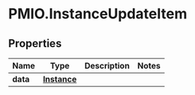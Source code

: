 # PMIO.InstanceUpdateItem

## Properties
Name | Type | Description | Notes
------------ | ------------- | ------------- | -------------
**data** | [**Instance**](Instance.md) |  | 


